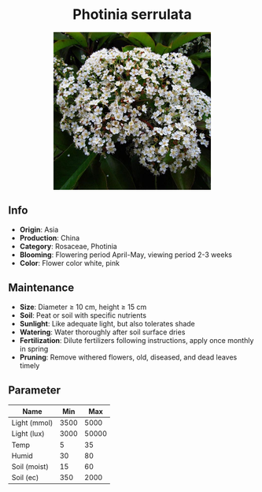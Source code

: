 <h1 align='center'>Photinia serrulata</h1>
<p align="center">
    <img 
        align='center'
        width='320'
        src="../images/photinia serrulata.png" 
        alt='Photinia serrulata' />
</p>

## Info

 - **Origin**: Asia
 - **Production**: China
 - **Category**: Rosaceae, Photinia
 - **Blooming**: Flowering period April-May, viewing period 2-3 weeks
 - **Color**: Flower color white, pink

## Maintenance

 - **Size**: Diameter ≥ 10 cm, height ≥ 15 cm
 - **Soil**: Peat or soil with specific nutrients
 - **Sunlight**: Like adequate light, but also tolerates shade
 - **Watering**: Water thoroughly after soil surface dries
 - **Fertilization**: Dilute fertilizers following instructions, apply once monthly in spring
 - **Pruning**: Remove withered flowers, old, diseased, and dead leaves timely

## Parameter

| Name         | Min  | Max   |
|--------------|------|-------|
| Light (mmol) | 3500 | 5000  |
| Light (lux)  | 3000 | 50000 |
| Temp         | 5    | 35    |
| Humid        | 30   | 80    |
| Soil (moist) | 15   | 60    |
| Soil (ec)    | 350  | 2000  |